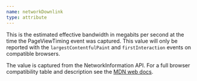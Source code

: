 ```yaml
---
name: networkDownlink
type: attribute
---
```


This is the estimated effective bandwidth in megabits per second at the time the PageViewTiming event was captured. This value will only be reported with the `largestContentfulPaint` and `firstInteraction` events on compatible browsers.

The value is captured from the NetworkInformation API. For a full browser compatibility table and description see the [MDN web docs](https://developer.mozilla.org/en-US/docs/Web/API/NetworkInformation/downlink).
